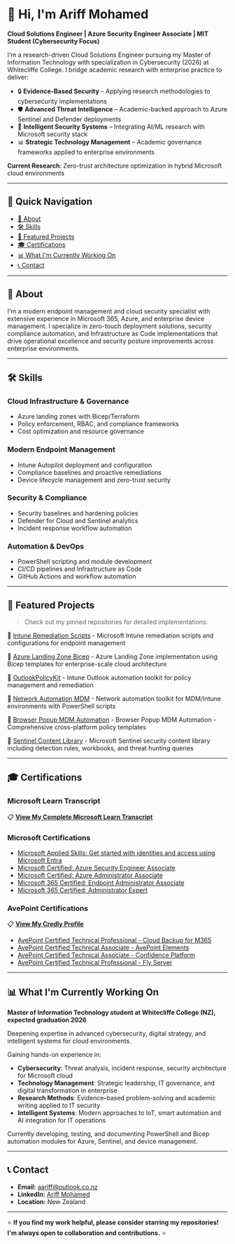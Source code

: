 👋 Hi, I'm Ariff Mohamed
========================
**Cloud Solutions Engineer | Azure Security Engineer Associate | MIT Student (Cybersecurity Focus)**

I'm a research-driven Cloud Solutions Engineer pursuing my Master of Information Technology with specialization in Cybersecurity (2026) at Whitecliffe College. I bridge academic research with enterprise practice to deliver:
- 🔒 **Evidence-Based Security** – Applying research methodologies to cybersecurity implementations
- 🛡️ **Advanced Threat Intelligence** – Academic-backed approach to Azure Sentinel and Defender deployments
- 🤖 **Intelligent Security Systems** – Integrating AI/ML research with Microsoft security stack
- 📊 **Strategic Technology Management** – Academic governance frameworks applied to enterprise environments

**Current Research**: Zero-trust architecture optimization in hybrid Microsoft cloud environments

---

🧭 Quick Navigation
------------------
- [📶 About](#-about)
- [🛠️ Skills](#️-skills)
- [🚀 Featured Projects](#-featured-projects)
- [🎓 Certifications](#-certifications)
- [📊 What I'm Currently Working On](#-what-im-currently-working-on)
- [📞 Contact](#-contact)

---

📶 About
--------
I'm a modern endpoint management and cloud security specialist with extensive experience in Microsoft 365, Azure, and enterprise device management. I specialize in zero-touch deployment solutions, security compliance automation, and Infrastructure as Code implementations that drive operational excellence and security posture improvements across enterprise environments.

---

🛠️ Skills
---------

### Cloud Infrastructure & Governance
- Azure landing zones with Bicep/Terraform
- Policy enforcement, RBAC, and compliance frameworks
- Cost optimization and resource governance

### Modern Endpoint Management
- Intune Autopilot deployment and configuration
- Compliance baselines and proactive remediations
- Device lifecycle management and zero-trust security

### Security & Compliance
- Security baselines and hardening policies
- Defender for Cloud and Sentinel analytics
- Incident response workflow automation

### Automation & DevOps
- PowerShell scripting and module development
- CI/CD pipelines and Infrastructure as Code
- GitHub Actions and workflow automation

---

🚀 Featured Projects
-------------------

> Check out my pinned repositories for detailed implementations:

🔗 [Intune Remediation Scripts](https://github.com/a-ariff/intune-remediation-scripts) - Microsoft Intune remediation scripts and configurations for endpoint management

🔗 [Azure Landing Zone Bicep](https://github.com/a-ariff/azure-landing-zone-bicep) - Azure Landing Zone implementation using Bicep templates for enterprise-scale cloud architecture

🔗 [OutlookPolicyKit](https://github.com/a-ariff/OutlookPolicyKit) - Intune Outlook automation toolkit for policy management and remediation

🔗 [Network Automation MDM](https://github.com/a-ariff/Network-automation-MDM) - Network automation toolkit for MDM/Intune environments with PowerShell scripts

🔗 [Browser Popup MDM Automation](https://github.com/a-ariff/browser-popup-mdm-automation) - Browser Popup MDM Automation - Comprehensive cross-platform policy templates

🔗 [Sentinel Content Library](https://github.com/a-ariff/sentinel-content-library) - Microsoft Sentinel security content library including detection rules, workbooks, and threat hunting queries

---

🎓 Certifications
-----------------

### Microsoft Learn Transcript
📋 **[View My Complete Microsoft Learn Transcript](https://learn.microsoft.com/en-us/users/ariff-mohamed/transcript/73n4ki5ojwly24p?source=docs&tab=applied-skills-tab)**

### Microsoft Certifications
- [Microsoft Applied Skills: Get started with identities and access using Microsoft Entra](https://learn.microsoft.com/api/credentials/share/en-us/Ariff-Mohamed/7CA3C54A4DAAF6D?sharingId=DD420D2859BF1A3C)
- [Microsoft Certified: Azure Security Engineer Associate](https://learn.microsoft.com/api/credentials/share/en-us/Ariff-Mohamed/1DE42D8D3E20360F?sharingId=DD420D2859BF1A3C)
- [Microsoft Certified: Azure Administrator Associate](https://learn.microsoft.com/api/credentials/share/en-us/Ariff-Mohamed/27EA011B0DB995A?sharingId=DD420D2859BF1A3C)
- [Microsoft 365 Certified: Endpoint Administrator Associate](https://learn.microsoft.com/api/credentials/share/en-us/Ariff-Mohamed/5E7B5535D853075?sharingId=DD420D2859BF1A3C)
- [Microsoft 365 Certified: Administrator Expert](https://learn.microsoft.com/api/credentials/share/en-us/Ariff-Mohamed/FFE73C769C6190B1?sharingId=DD420D2859BF1A3C)

### AvePoint Certifications
📋 **[View My Credly Profile](https://www.credly.com/users/ariff-mohamed)**
- [AvePoint Certified Technical Professional - Cloud Backup for M365](https://www.credly.com/badges/e43592d4-221d-4fea-aa33-262043879856/public_url)
- [AvePoint Certified Technical Associate - AvePoint Elements](https://www.credly.com/badges/f89e8071-97da-4fd9-a62f-b14294b00cda/public_url)
- [AvePoint Certified Technical Associate - Confidence Platform](https://www.credly.com/badges/ca658222-99e5-490b-bb82-c8b55b6de533/public_url)
- [AvePoint Certified Technical Professional - Fly Server](https://www.credly.com/badges/a6c376df-835f-40f9-b3d0-4dfa632c6e71/public_url)

---

📊 What I'm Currently Working On
--------------------------------

**Master of Information Technology student at Whitecliffe College (NZ), expected graduation 2026**

Deepening expertise in advanced cybersecurity, digital strategy, and intelligent systems for cloud environments.

Gaining hands-on experience in:
- **Cybersecurity**: Threat analysis, incident response, security architecture for Microsoft cloud
- **Technology Management**: Strategic leadership, IT governance, and digital transformation in enterprise
- **Research Methods**: Evidence-based problem-solving and academic writing applied to IT security
- **Intelligent Systems**: Modern approaches to IoT, smart automation and AI integration for IT operations

Currently developing, testing, and documenting PowerShell and Bicep automation modules for Azure, Sentinel, and device management.

---

📞 Contact
----------

- **Email:** aariff@outlook.co.nz
- **LinkedIn:** [Ariff Mohamed](https://www.linkedin.com/in/ariff-mohamed/)
- **Location:** New Zealand

---

⭐ **If you find my work helpful, please consider starring my repositories! I'm always open to collaboration and contributions.** ⭐
